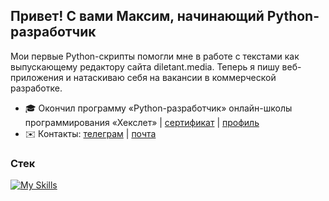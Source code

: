 Привет! С вами Максим, начинающий Python-разработчик
------------------------------

Мои первые Python-скрипты помогли мне в работе с текстами как выпускающему редактору сайта diletant.media. Теперь я пишу веб-приложения и натаскиваю себя на вакансии в коммерческой разработке.  

* 🎓 Окончил программу «Python-разработчик» онлайн-школы программирования «Хекслет» | [сертификат](https://raw.githubusercontent.com/pestrukha/pestrukha/refs/heads/main/hexlet.png) | [профиль](https://ru.hexlet.io/u/pestrukha)
* ✉️ Контакты: [телеграм](https://t.me/pestrukha)  | [почта](mailto:pestrukha@gmail.com) 

### Стек
[![My Skills](https://skillicons.dev/icons?i=py,django,flask,postgres,docker,html,css,git,pycharm,linux,ubuntu)](https://skillicons.dev)
